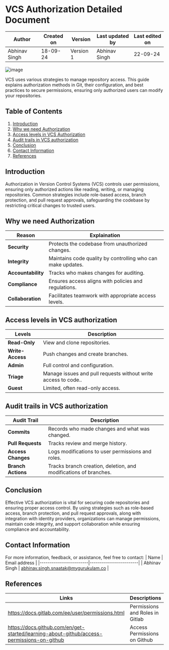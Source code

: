 # VCS Authorization Detailed Document

| Author      | Created on  | Version    | Last updated by | Last edited on |
|-------------|-------------|------------|-----------------|----------------|
|Abhinav Singh| 18-09-24    | Version 1  | Abhinav Singh   | 22-09-24       |

![image](https://github.com/user-attachments/assets/30c3847f-047d-45c1-9a02-c76be5406941)

VCS uses various strategies to manage repository access. This guide explains authorization methods in Git, their configuration, and best practices to secure permissions, ensuring only authorized users can modify your repositories.

## Table of Contents
1. [Introduction](#introduction)
2. [Why we need Authorization](#why-we-need-authorization)
3. [Access levels in VCS Authorization](#access-levels-in-vcs-authorization)
4. [Audit trails in VCS authorization](#audit-trails-in-vcs-authorization)
5. [Conclusion](#conclusion)
6. [Contact Information](#contact-information)
7. [References](#references)


## Introduction

Authorization in Version Control Systems (VCS) controls user permissions, ensuring only authorized actions like reading, writing, or managing repositories. Common strategies include role-based access, branch protection, and pull request approvals, safeguarding the codebase by restricting critical changes to trusted users.

## Why we need Authorization

|    Reason    |    Explaination    |
|--------------|--------------------|
| **Security** | Protects the codebase from unauthorized changes. |
| **Integrity** | Maintains code quality by controlling who can make updates. |
| **Accountability** | Tracks who makes changes for auditing.|
| **Compliance** | Ensures access aligns with policies and regulations. |
| **Collaboration** | Facilitates teamwork with appropriate access levels. |



## Access levels in VCS authorization

|    Levels    |    Description    |
|--------------|--------------------|
| **Read-Only** | View and clone repositories. |
| **Write-Access** | Push changes and create branches.|
| **Admin** | Full control and configuration. |
| **Triage** | Manage issues and pull requests without write access to code.. |
| **Guest** | Limited, often read-only access. |



## Audit trails in VCS authorization

|    Audit Trail    |    Description    |
|--------------|--------------------|
| **Commits** | Records who made changes and what was changed. |
| **Pull Requests** | Tracks review and merge history.|
| **Access Changes** | Logs modifications to user permissions and roles. |
| **Branch Actions** | Tracks branch creation, deletion, and modifications of branches. |

## Conclusion

Effective VCS authorization is vital for securing code repositories and ensuring proper access control. By using strategies such as role-based access, branch protection, and pull request approvals, along with integration with identity providers, organizations can manage permissions, maintain code integrity, and support collaboration while ensuring compliance and accountability.

## Contact Information
For more information, feedback, or assistance, feel free to contact:
| Name                   | Email address          |
|------------------------|------------------------|
| Abhinav Singh          | abhinav.singh.snaatak@mygurukulam.co  |


## References

| Links                                             | Descriptions                           |
|---------------------------------------------------|----------------------------------------|
| https://docs.gitlab.com/ee/user/permissions.html  | Permissions and Roles in Gitlab|
| https://docs.github.com/en/get-started/learning-about-github/access-permissions-on-github | Access Permissions on Github |


